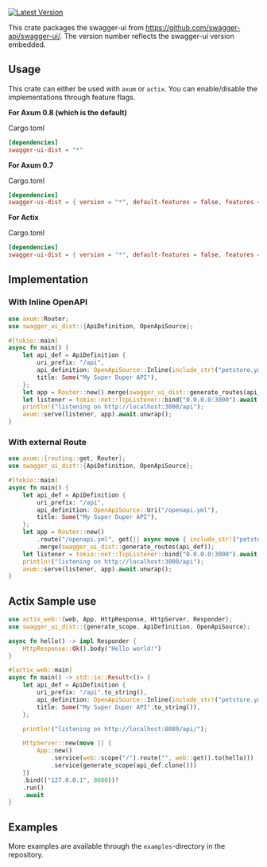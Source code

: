 [![Latest Version](https://img.shields.io/crates/v/swagger-ui-dist.svg)](https://crates.io/crates/swagger-ui-dist)

This crate packages the swagger-ui from https://github.com/swagger-api/swagger-ui/.
The version number reflects the swagger-ui version embedded.

## Usage

This crate can either be used with `axum` or `actix`. You can enable/disable the implementations through feature flags.

**For Axum 0.8 (which is the default)**

Cargo.toml
```toml
[dependencies]
swagger-ui-dist = "*"
```

**For Axum 0.7**

Cargo.toml
```toml
[dependencies]
swagger-ui-dist = { version = "*", default-features = false, features = ["with-axum-07"] }
```

**For Actix**

Cargo.toml
```toml
[dependencies]
swagger-ui-dist = { version = "*", default-features = false, features = ["with-actix"] }
```

## Implementation

### With Inline OpenAPI

```rust
use axum::Router;
use swagger_ui_dist::{ApiDefinition, OpenApiSource};

#[tokio::main]
async fn main() {
    let api_def = ApiDefinition {
        uri_prefix: "/api",
        api_definition: OpenApiSource::Inline(include_str!("petstore.yaml")),
        title: Some("My Super Duper API"),
    };
    let app = Router::new().merge(swagger_ui_dist::generate_routes(api_def));
    let listener = tokio::net::TcpListener::bind("0.0.0.0:3000").await.unwrap();
    println!("listening on http://localhost:3000/api");
    axum::serve(listener, app).await.unwrap();
}
```

### With external Route

```rust
use axum::{routing::get, Router};
use swagger_ui_dist::{ApiDefinition, OpenApiSource};

#[tokio::main]
async fn main() {
    let api_def = ApiDefinition {
        uri_prefix: "/api",
        api_definition: OpenApiSource::Uri("/openapi.yml"),
        title: Some("My Super Duper API"),
    };
    let app = Router::new()
        .route("/openapi.yml", get(|| async move { include_str!("petstore.yaml") }))
        .merge(swagger_ui_dist::generate_routes(api_def));
    let listener = tokio::net::TcpListener::bind("0.0.0.0:3000").await.unwrap();
    println!("listening on http://localhost:3000/api");
    axum::serve(listener, app).await.unwrap();
}
```

## Actix Sample use

```rust
use actix_web::{web, App, HttpResponse, HttpServer, Responder};
use swagger_ui_dist::{generate_scope, ApiDefinition, OpenApiSource};

async fn hello() -> impl Responder {
    HttpResponse::Ok().body("Hello world!")
}

#[actix_web::main]
async fn main() -> std::io::Result<()> {
    let api_def = ApiDefinition {
        uri_prefix: "/api".to_string(),
        api_definition: OpenApiSource::Inline(include_str!("petstore.yaml").to_string()),
        title: Some("My Super Duper API".to_string()),
    };

    println!("listening on http://localhost:8080/api/");

    HttpServer::new(move || {
        App::new()
            .service(web::scope("/").route("", web::get().to(hello)))
            .service(generate_scope(api_def.clone()))
    })
    .bind(("127.0.0.1", 8080))?
    .run()
    .await
}
```

## Examples

More examples are available through the `examples`-directory in the repository.